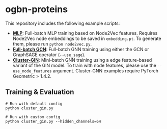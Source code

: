 # ogbn-proteins

This repository includes the following example scripts:

* **[MLP](https://github.com/snap-stanford/ogb/blob/master/examples/nodeproppred/proteins/mlp.py)**: Full-batch MLP training based on Node2Vec features. Requires Node2Vec node embeddings to be saved in `embedding.pt`. To generate them, please run `python node2vec.py`.
* **[Full-batch GCN](https://github.com/snap-stanford/ogb/blob/master/examples/nodeproppred/proteins/full_batch.py)**: Full-batch GNN training using either the GCN or GraphSAGE operator (`--use_sage`).
* **[Cluster-GIN](https://github.com/snap-stanford/ogb/blob/master/examples/nodeproppred/proteins/cluster_gin.py)**: Mini-batch GNN training using a edge feature-based variant of the GIN model. To train with node features, please use the `--use_node_features` argument. Cluster-GNN examples require PyTorch Geometric > 1.4.2.

## Training & Evaluation

```
# Run with default config
python cluster_gin.py

# Run with custom config
python cluster_gin.py --hidden_channels=64
```
